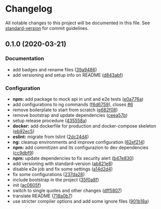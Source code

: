 # Changelog

All notable changes to this project will be documented in this file. See [standard-version](https://github.com/conventional-changelog/standard-version) for commit guidelines.

## 0.1.0 (2020-03-21)


### Documentation

* add badges and rename files ([39a9486](https://github.com/GruppOne/stalker-web-app/commit/39a948601d1091a655cc493a8d0908aae1c82b84))
* add versioning and setup info on README ([d843abf](https://github.com/GruppOne/stalker-web-app/commit/d843abf9337fa1e331b5fd4c1e5fb035a1950f31))


### Configuration

* **npm:** add package to mock api in unit and e2e tests ([e0a776a](https://github.com/GruppOne/stalker-web-app/commit/e0a776a09680c5ed8e6d8d804234276b7d94f56d))
* add configurations to ng commands ([f6d6759](https://github.com/GruppOne/stalker-web-app/commit/f6d6759d12fa9872ab54f84a85bb80ae4c8d023a)), closes [#6](https://github.com/GruppOne/stalker-web-app/issues/6)
* remove boilerplate to start from scratch ([e682f08](https://github.com/GruppOne/stalker-web-app/commit/e682f08764b5dd04ee59ce4bc46d3d4d5d130c2c))
* remove bootstrap and update dependencies ([ceea57b](https://github.com/GruppOne/stalker-web-app/commit/ceea57b17857ec00a95703c19fa25ef657f880eb))
* setup release procedure ([435558a](https://github.com/GruppOne/stalker-web-app/commit/435558a898ee72cf5c7ee8ceb7316b4c94824378))
* **docker:** add dockerfile for production and docker-compose skeleton ([eb92ec5](https://github.com/GruppOne/stalker-web-app/commit/eb92ec585a96870634b0a68e986bf2c113399a98))
* **eslint:** migrate from tslint ([2dc24d4](https://github.com/GruppOne/stalker-web-app/commit/2dc24d41926de9a6e4b0a8d599285b50e5c8be03))
* **ng:** cleanup environments and improve configuration ([62ef214](https://github.com/GruppOne/stalker-web-app/commit/62ef21422ae011444b4a8f6a0754b213247755ad))
* **npm:** add commitizen and its configurazion to dev dependencies ([cc9dbf9](https://github.com/GruppOne/stalker-web-app/commit/cc9dbf9b773f7dbd815ceafc9a25bec1e2ce9fc3))
* **npm:** update dependencies to fix security alert ([b47e830](https://github.com/GruppOne/stalker-web-app/commit/b47e830772190db76a50664f458406da2f8c2ba2))
* add versioning with standard-version ([ab821e8](https://github.com/GruppOne/stalker-web-app/commit/ab821e8cbf5d5c0ed4e66b6cb1334cd1479dfdf8))
* disable e2e job and fix some settings ([a14d2d4](https://github.com/GruppOne/stalker-web-app/commit/a14d2d46e6eede43203e90cabd6ce51716c7f956))
* fix some configurations ([237da28](https://github.com/GruppOne/stalker-web-app/commit/237da28f8220c711d2de6bbd736e727d6ade274d))
* include bootstrap in the project ([35f0a8f](https://github.com/GruppOne/stalker-web-app/commit/35f0a8f08acdb990ae3668393dda7d9ecb424fdb))
* init ([ac0605f](https://github.com/GruppOne/stalker-web-app/commit/ac0605fc5635242a0d52f16188f2e95ad840fd1f))
* switch to single quotes and other changes ([dff5807](https://github.com/GruppOne/stalker-web-app/commit/dff580707dfaeaccfe2140aea71a90191676767d))
* translate README ([718a0b7](https://github.com/GruppOne/stalker-web-app/commit/718a0b7d51d1292b738f1489f1d6c6eea23431ee))
* use stricter compiler options and add some ignore files ([901b18a](https://github.com/GruppOne/stalker-web-app/commit/901b18a15fc3348fbeb9814494bcde46d1ea51d6))
